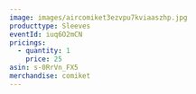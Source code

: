 ```yaml
---
image: images/aircomiket3ezvpu7kviaaszhp.jpg
producttype: Sleeves
eventId: iuq6O2mCN
pricings:
  - quantity: 1
    price: 25
asin: s-0RrVn_FX5
merchandise: comiket
---
```

